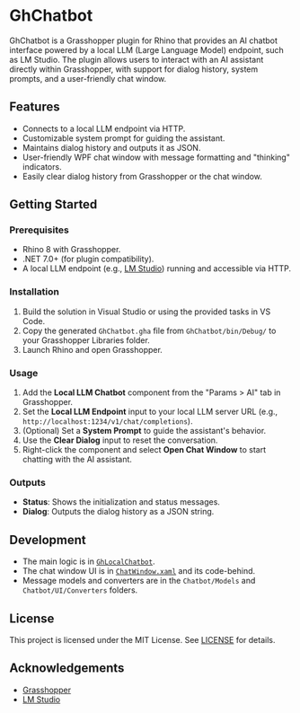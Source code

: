 # GhChatbot

GhChatbot is a Grasshopper plugin for Rhino that provides an AI chatbot interface powered by a local LLM (Large Language Model) endpoint, such as LM Studio. The plugin allows users to interact with an AI assistant directly within Grasshopper, with support for dialog history, system prompts, and a user-friendly chat window.

## Features

- Connects to a local LLM endpoint via HTTP.
- Customizable system prompt for guiding the assistant.
- Maintains dialog history and outputs it as JSON.
- User-friendly WPF chat window with message formatting and "thinking" indicators.
- Easily clear dialog history from Grasshopper or the chat window.

## Getting Started

### Prerequisites

- Rhino 8 with Grasshopper.
- .NET 7.0+ (for plugin compatibility).
- A local LLM endpoint (e.g., [LM Studio](https://lmstudio.ai/)) running and accessible via HTTP.

### Installation

1. Build the solution in Visual Studio or using the provided tasks in VS Code.
2. Copy the generated `GhChatbot.gha` file from `GhChatbot/bin/Debug/` to your Grasshopper Libraries folder.
3. Launch Rhino and open Grasshopper.

### Usage

1. Add the **Local LLM Chatbot** component from the "Params > AI" tab in Grasshopper.
2. Set the **Local LLM Endpoint** input to your local LLM server URL (e.g., `http://localhost:1234/v1/chat/completions`).
3. (Optional) Set a **System Prompt** to guide the assistant's behavior.
4. Use the **Clear Dialog** input to reset the conversation.
5. Right-click the component and select **Open Chat Window** to start chatting with the AI assistant.

### Outputs

- **Status**: Shows the initialization and status messages.
- **Dialog**: Outputs the dialog history as a JSON string.

## Development

- The main logic is in [`GhLocalChatbot`](GhChatbot/GhChatbot/Chatbot/Component/GhLocalChatbot.cs).
- The chat window UI is in [`ChatWindow.xaml`](GhChatbot/GhChatbot/Chatbot/UI/ChatWindow.xaml) and its code-behind.
- Message models and converters are in the `Chatbot/Models` and `Chatbot/UI/Converters` folders.

## License

This project is licensed under the MIT License. See [LICENSE](LICENSE) for details.

## Acknowledgements

- [Grasshopper](https://www.grasshopper3d.com/)
- [LM Studio](https://lmstudio.ai/)